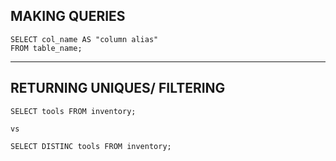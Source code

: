 ## MAKING QUERIES

```
SELECT col_name AS "column alias"
FROM table_name; 
```

--- 

## RETURNING UNIQUES/ FILTERING
```
SELECT tools FROM inventory;

vs

SELECT DISTINC tools FROM inventory; 
```
